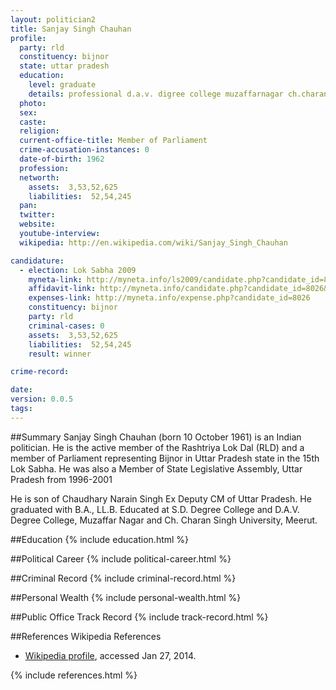 ```yaml
---
layout: politician2
title: Sanjay Singh Chauhan
profile: 
  party: rld
  constituency: bijnor
  state: uttar pradesh
  education: 
    level: graduate
    details: professional d.a.v. digree college muzaffarnagar ch.charan singh university 1984
  photo: 
  sex: 
  caste: 
  religion: 
  current-office-title: Member of Parliament
  crime-accusation-instances: 0
  date-of-birth: 1962
  profession: 
  networth: 
    assets:  3,53,52,625
    liabilities:  52,54,245
  pan: 
  twitter: 
  website: 
  youtube-interview: 
  wikipedia: http://en.wikipedia.com/wiki/Sanjay_Singh_Chauhan

candidature: 
  - election: Lok Sabha 2009
    myneta-link: http://myneta.info/ls2009/candidate.php?candidate_id=8026
    affidavit-link: http://myneta.info/candidate.php?candidate_id=8026&scan=original
    expenses-link: http://myneta.info/expense.php?candidate_id=8026
    constituency: bijnor 
    party: rld
    criminal-cases: 0
    assets:  3,53,52,625
    liabilities:  52,54,245
    result: winner 

crime-record: 

date: 
version: 0.0.5
tags: 
---
```

##Summary
Sanjay Singh Chauhan (born 10 October 1961) is an Indian politician. He is the active member of the Rashtriya Lok Dal (RLD) and a member of Parliament representing Bijnor in Uttar Pradesh state in the 15th Lok Sabha. He was also a Member of State Legislative Assembly, Uttar Pradesh from 1996-2001

He is son of Chaudhary Narain Singh Ex Deputy CM of Uttar Pradesh. He graduated with B.A., LL.B. Educated at S.D. Degree College and D.A.V. Degree College, Muzaffar Nagar and Ch. Charan Singh University, Meerut.


##Education
{% include education.html %}


##Political Career
{% include political-career.html %}


##Criminal Record
{% include criminal-record.html %}


##Personal Wealth
{% include personal-wealth.html %}


##Public Office Track Record
{% include track-record.html %}


##References
Wikipedia References
- [Wikipedia profile]({{page.profile.wikipedia}}), accessed Jan 27, 2014.



{% include references.html %}